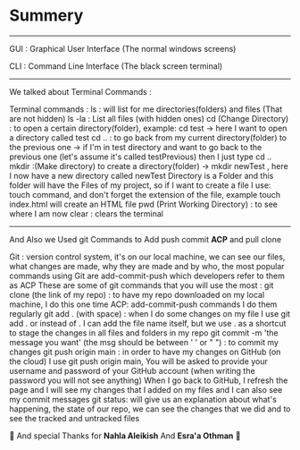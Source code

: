 # Summery

---

GUI : Graphical User Interface (The normal windows screens)

CLI : Command Line Interface (The black screen terminal)

---
We talked about Terminal Commands :

Terminal commands :
ls : will list for me directories(folders) and files (That are not hidden)
ls -la : List all files (with hidden ones)
cd (Change Directory) : to open a certain directory(folder), example: cd test -> here I want to open a directory called test
cd ..  : to go back from my current directory(folder) to the previous one -> if I'm in test directory and want to go back to the previous one (let's assume it's called testPrevious) then I just type cd ..
mkdir :(Make directory) to create a directory(folder) -> mkdir newTest , here I now have a new directory called newTest
Directory is a Folder and this folder will have the Files of my project, so if I want to create a file I use:
touch command, and don't forget the extension of the file, example touch index.html will create an HTML file
pwd (Print Working Directory) : to see where I am now
clear : clears the terminal

---

And Also we Used git Commands to Add push commit **ACP** and pull clone



Git : version control system, it's on our local machine, we can see our files, what changes are made, why they are made and by who, the most popular commands using Git are add-commit-push which developers refer to them as ACP
These are some of git commands that you will use the most :
git clone (the link of my repo) : to have my repo downloaded on my local machine, I do this one time
ACP: add-commit-push commands I do them regularly
git add . (with space) : when I do some changes on my file I use git add . or instead of . I can add the file name itself, but we use . as a shortcut to stage the changes in all files and folders in my repo
git commit -m 'the message you want' (the msg should be between ' ' or " ") : to commit my changes
git push origin main : in order to have my changes on GitHub (on the cloud) I use git push origin main,
You will be asked to provide your username and password of your GitHub account (when writing the password you will not see anything)
When I go back to GitHub, I refresh the page and I will see my changes that I added on my files and I can also see my commit messages
git status: will give us an explanation about what's happening, the state of our repo, we can see the changes that we did and to see the tracked and untracked files


:space_invader: And special Thanks for **Nahla Aleikish** And **Esra'a Othman** 🙏

